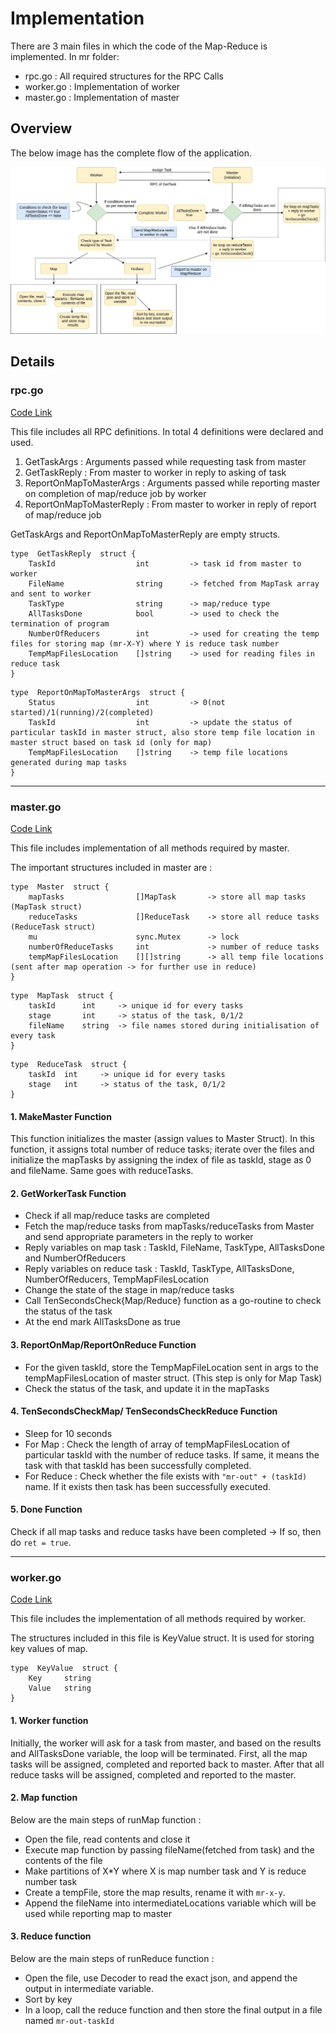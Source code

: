 # Implementation

There are 3 main files in which the code of the Map-Reduce is implemented. 
In mr folder:

 - rpc.go : All required structures for the RPC Calls
 - worker.go : Implementation of worker
 - master.go : Implementation of master

## Overview
The below image has the complete flow of the application.

![image](https://github.com/nisarg1499/MIT-6.824-Labs/blob/main/docs_solutions/lab1-Distributed_Map_Reduce/system-overview.jpg)


## Details 

### rpc.go
[Code Link](https://github.com/samkitbarbhaya/MIT-6.824/blob/main/src/mr/rpc.go)

This file includes all RPC definitions. In total 4 definitions were declared and used. 

 1. GetTaskArgs : Arguments passed while requesting task from master 
 2. GetTaskReply : From master to worker in reply to asking of task  
 3. ReportOnMapToMasterArgs : Arguments passed while reporting master on completion of map/reduce job by worker
 4. ReportOnMapToMasterReply : From master to worker in reply of report of map/reduce job 
 
 GetTaskArgs and ReportOnMapToMasterReply are empty structs.
```
type  GetTaskReply  struct {
	TaskId 					int			-> task id from master to worker  
	FileName 				string		-> fetched from MapTask array and sent to worker
	TaskType 				string		-> map/reduce type
	AllTasksDone 			bool		-> used to check the termination of program
	NumberOfReducers 		int			-> used for creating the temp files for storing map (mr-X-Y) where Y is reduce task number
	TempMapFilesLocation 	[]string	-> used for reading files in reduce task
}
```

```
type  ReportOnMapToMasterArgs  struct {
	Status					int			-> 0(not started)/1(running)/2(completed)
	TaskId 					int			-> update the status of particular taskId in master struct, also store temp file location in master struct based on task id (only for map)
	TempMapFilesLocation 	[]string	-> temp file locations generated during map tasks
}
```	

---


### master.go
[Code Link](https://github.com/nisarg1499/MIT-6.824-Labs/blob/main/src/mr/master.go)

This file includes implementation of all methods required by master. 

The important structures included in master are : 
```
type  Master  struct {
	mapTasks 				[]MapTask		-> store all map tasks (MapTask struct)
	reduceTasks 			[]ReduceTask	-> store all reduce tasks (ReduceTask struct)
	mu 						sync.Mutex		-> lock
	numberOfReduceTasks 	int				-> number of reduce tasks
	tempMapFilesLocation 	[][]string		-> all temp file locations (sent after map operation -> for further use in reduce)
}
```
```
type  MapTask  struct {
	taskId 		int		-> unique id for every tasks
	stage 		int		-> status of the task, 0/1/2
	fileName 	string	-> file names stored during initialisation of every task
}
```
```
type  ReduceTask  struct {
	taskId 	int		-> unique id for every tasks
	stage 	int		-> status of the task, 0/1/2
}
```

 #### 1. MakeMaster Function
 
 This function initializes the master (assign values to Master Struct). In this function, it assigns total number of reduce tasks; iterate over the files and initialize the mapTasks by assigning the index of file as taskId, stage as 0 and fileName. Same goes with reduceTasks.
   
 #### 2. GetWorkerTask Function
 - Check if all map/reduce tasks are completed
 - Fetch the map/reduce tasks from mapTasks/reduceTasks from Master and send appropriate parameters in the reply to worker
 - Reply variables on map task : TaskId, FileName, TaskType, AllTasksDone and NumberOfReducers
 - Reply variables on reduce task : TaskId, TaskType, AllTasksDone, NumberOfReducers, TempMapFilesLocation
 - Change the state of the stage in map/reduce tasks
 - Call TenSecondsCheck{Map/Reduce} function as a go-routine to check the status of the task
 - At the end mark AllTasksDone as true 
 
 #### 3. ReportOnMap/ReportOnReduce Function
 - For the given taskId, store the TempMapFileLocation sent in args to the tempMapFilesLocation of master struct. (This step is only for Map Task)
 - Check the status of the task, and update it in the mapTasks  
 
 #### 4. TenSecondsCheckMap/ TenSecondsCheckReduce Function
 - Sleep for 10 seconds
 - For Map : Check the length of array of tempMapFilesLocation of particular taskId with the number of reduce tasks. If same, it means the task with that taskId has been successfully completed.
 - For Reduce : Check whether the file exists with `"mr-out" + (taskId)` name. If it exists then task has been successfully executed. 
 
 #### 5. Done Function
 
 Check if all map tasks and reduce tasks have been completed -> If so, then do `ret = true`.

---


### worker.go
[Code Link](https://github.com/nisarg1499/MIT-6.824-Labs/blob/main/src/mr/worker.go)

This file includes the implementation of all methods required by worker. 

The structures included in this file is KeyValue struct. It is used for storing key values of map.
```
type  KeyValue  struct {
	Key 	string
	Value 	string
}
```
 
#### 1. Worker function
 
Initially, the worker will ask for a task from master, and based on the results and AllTasksDone variable, the loop will be terminated. First, all the map tasks will be assigned, completed and reported back to master. After that all reduce tasks will be assigned, completed and reported to the master. 

#### 2. Map function

Below are the main steps of runMap function : 
- Open the file, read contents and close it
-  Execute map function by passing fileName(fetched from task) and the contents of the file
- Make partitions of X*Y where X is map number task and Y is reduce number task
- Create a tempFile, store the map results, rename it with `mr-x-y`.
- Append the fileName into intermediateLocations variable which will be used while reporting map to master
 
#### 3. Reduce function 

Below are the main steps of runReduce function : 
- Open the file, use Decoder to read the exact json, and append the output in intermediate variable.
- Sort by key
- In a loop, call the reduce function and then store the final output in a file named `mr-out-taskId` 	
